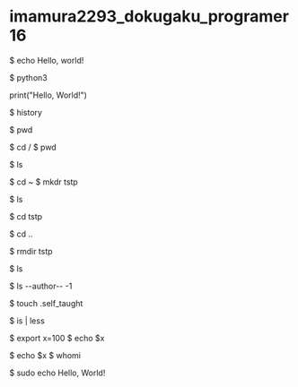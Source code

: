 # imamura2293_dokugaku_programer16


$ echo Hello, world!

$ python3

print("Hello, World!")

$ history

$ pwd

$ cd /
$ pwd

$ ls


$ cd ~
$ mkdr tstp

$ ls

$ cd tstp


$ cd ..

$ rmdir tstp

$ ls

$ ls --author-- -1

$ touch .self_taught

$ is | less

$ export x=100
$ echo $x

$ echo $x
$ whomi

$ sudo echo Hello, World!


